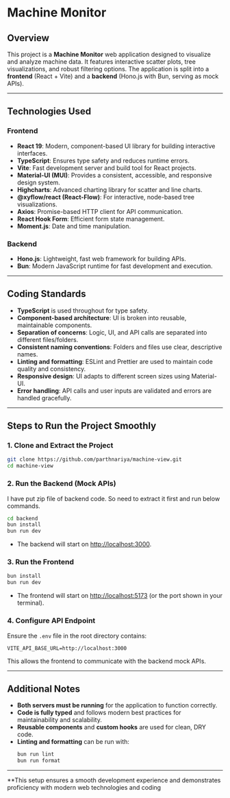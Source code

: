 # Machine Monitor

## Overview

This project is a **Machine Monitor** web application designed to visualize and analyze machine data. It features interactive scatter plots, tree visualizations, and robust filtering options. The application is split into a **frontend** (React + Vite) and a **backend** (Hono.js with Bun, serving as mock APIs).

---

## Technologies Used

### Frontend

- **React 19**: Modern, component-based UI library for building interactive interfaces.
- **TypeScript**: Ensures type safety and reduces runtime errors.
- **Vite**: Fast development server and build tool for React projects.
- **Material-UI (MUI)**: Provides a consistent, accessible, and responsive design system.
- **Highcharts**: Advanced charting library for scatter and line charts.
- **@xyflow/react (React-Flow)**: For interactive, node-based tree visualizations.
- **Axios**: Promise-based HTTP client for API communication.
- **React Hook Form**: Efficient form state management.
- **Moment.js**: Date and time manipulation.

### Backend

- **Hono.js**: Lightweight, fast web framework for building APIs.
- **Bun**: Modern JavaScript runtime for fast development and execution.

---

## Coding Standards

- **TypeScript** is used throughout for type safety.
- **Component-based architecture**: UI is broken into reusable, maintainable components.
- **Separation of concerns**: Logic, UI, and API calls are separated into different files/folders.
- **Consistent naming conventions**: Folders and files use clear, descriptive names.
- **Linting and formatting**: ESLint and Prettier are used to maintain code quality and consistency.
- **Responsive design**: UI adapts to different screen sizes using Material-UI.
- **Error handling**: API calls and user inputs are validated and errors are handled gracefully.

---

## Steps to Run the Project Smoothly

### 1. Clone and Extract the Project

```sh
git clone https://github.com/parthnariya/machine-view.git
cd machine-view
```

### 2. Run the Backend (Mock APIs)

I have put zip file of backend code. So need to extract it first and run below commands.

```sh
cd backend
bun install
bun run dev
```

- The backend will start on [http://localhost:3000](http://localhost:3000).

### 3. Run the Frontend

```sh
bun install
bun run dev
```

- The frontend will start on [http://localhost:5173](http://localhost:5173) (or the port shown in your terminal).

### 4. Configure API Endpoint

Ensure the `.env` file in the root directory contains:

```
VITE_API_BASE_URL=http://localhost:3000
```

This allows the frontend to communicate with the backend mock APIs.

---

## Additional Notes

- **Both servers must be running** for the application to function correctly.
- **Code is fully typed** and follows modern best practices for maintainability and scalability.
- **Reusable components** and **custom hooks** are used for clean, DRY code.
- **Linting and formatting** can be run with:
  ```sh
  bun run lint
  bun run format
  ```

---

\*\*This setup ensures a smooth development experience and demonstrates proficiency with modern web technologies and coding
